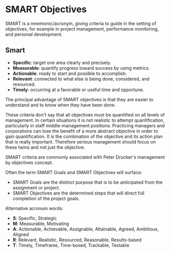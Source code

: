 # SMART Objectives

SMART is a mnemonic/acronym, giving criteria to guide in the setting of objectives, for example in project management, performance monitoring, and personal development.

## Smart

- **Specific**: target one area clearly and precisely.
- **Measurable**: quantify progress toward success by using metrics.
- **Actionable**: ready to start and possible to accomplish.
- **Relevant**: connected to what else is being done, considered, and resourced.
- **Timely**: occurring at a favorable or useful time and opportune.

The principal advantage of SMART objectives is that they are easier to understand and to know when they have been done.

These criteria don't say that all objectives must be quantified on all levels of management. In certain situations it is not realistic to attempt quantification, particularly in staff middle-management positions. Practicing managers and corporations can lose the benefit of a more abstract objective in order to gain quantification. It is the combination of the objective and its action plan that is really important. Therefore serious management should focus on these twins and not just the objective.

SMART criteria are commonly associated with Peter Drucker's management by objectives concept.

Often the term SMART Goals and SMART Objectives will surface:

- SMART Goals are the distinct purpose that is to be anticipated from the assignment or project.
- SMART Objectives are the determined steps that will direct full completion of the project goals.

Alternative acronum words:

- **S**: Specific, Strategic
- **M**: Measurable, Motivating
- **A**: Actionable, Achievable, Assignable, Attainable, Agreed, Ambitious, Aligned
- **R**: Relevant, Realistic, Resourced, Reasonable, Results-based
- **T**: Timely, Timeframe, Time-boxed, Trackable, Testable
